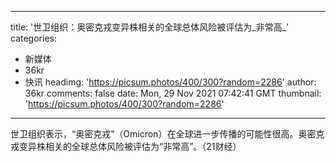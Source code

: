 
---
title: '世卫组织：奥密克戎变异株相关的全球总体风险被评估为_非常高_'
categories: 
 - 新媒体
 - 36kr
 - 快讯
headimg: 'https://picsum.photos/400/300?random=2286'
author: 36kr
comments: false
date: Mon, 29 Nov 2021 07:42:41 GMT
thumbnail: 'https://picsum.photos/400/300?random=2286'
---

<div>   
世卫组织表示，“奥密克戎”（Omicron）在全球进一步传播的可能性很高。奥密克戎变异株相关的全球总体风险被评估为“非常高”。（21财经）  
</div>
            